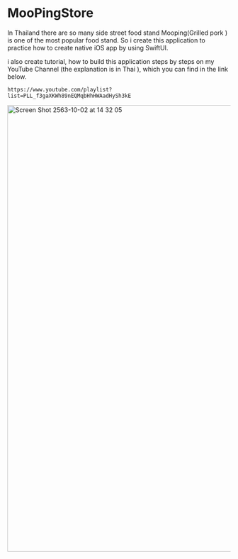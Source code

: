 # MooPingStore
In Thailand there are so many side street food stand Mooping(Grilled pork ) is one of the most popular food stand.
So i create this application to practice how to create native iOS app by using SwiftUI. 

i also create tutorial, how to build this application steps by steps on my YouTube Channel (the explanation is in Thai ), which you can find in the link below.

    https://www.youtube.com/playlist?list=PLL_f3gaXKWh89nEQMqbHhHWAadHySh3kE  

<img width="1007" alt="Screen Shot 2563-10-02 at 14 32 05" src="https://user-images.githubusercontent.com/45746492/94898717-3b49ff00-04bc-11eb-851d-99caea748d30.png">
